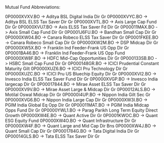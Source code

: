Mutual Fund Abbreviations:


0P0000XVXV.BO -> Aditya BSL Digital India Dir Gr
0P0000XVYC.BO -> Aditya BSL ELSS Tax Saver Dir Gr
0P0000XVTL.BO -> Axis Large Cap Fund Dir Gr
0P0000XVU7.BO -> Axis ELSS Tax Saver Fd Dir Gr
0P00011MAX.BO -> Axis Small Cap Fund Dir Gr
0P0001J6FU.BO -> Bandhan Small Cap Dir Gr
0P0000XW04.BO -> Canara Robeco ELSS Tax Saver Dir Gr
0P0001FKEE.BO -> Canara Robeco Small Cap Dir Gr
0P0000XW2M.BO -> DSP Midcap Dir Gr
0P0000XW5X.BO -> Franklin Ind Feeder-Frank US Opp Dir Gr
0P0001BA46.BO -> Franklin Ind Feeder-Frank US Opp Fund
0P0000XW8F.BO -> HDFC Mid-Cap Opportunities Dir Gr
0P000133SB.BO -> HSBC Small Cap Fund Dir Gr
0P000148GR.BO -> ICICI Prudential Constant Maturity Gilt
0P0000XUZ6.BO -> ICICI Pru Technology Dir Gr
0P0000XUZC.BO -> ICICI Pru US Bluechip Equity Dir Gr
0P0000XVI2.BO -> Invesco India ELSS Tax Saver Fund Dir Gr
0P0000XVGP.BO -> Invesco India largecap Dir Gr
0P00017844.BO -> Mirae Asset ELSS Tax Saver Dir Gr
0P0000XV9V.BO -> Mirae Asset Large & Midcap Dir Gr
0P00012ALS.BO -> Motilal Oswal Midcap Dir Gr
0P0000I4UP.BO -> Nippon India Gilt Sec Gr
0P0000XVG6.BO -> Nippon India Large Cap Dir Gr
0P0000XW3I.BO -> PGIM India Global Eq Opp Dir Gr
0P00011MAT.BO -> PGIM India Midcap Opps Fund Dir Gr
0P0000YWL1.BO -> Parag Parikh Long Term Equity Direct Growth
0P0000XW4E.BO -> Quant Active Dir Gr
0P0001KWOC.BO -> Quant ESG Equity Fund
0P0000XW4O.BO -> Quant Infrastructure Dir Gr
0P0000XW4F.BO -> Quant Large and Mid Cap Dir Bns
0P0000XW4J.BO -> Quant Small Cap Dir Gr
0P0001784G.BO -> Tata Digital India Dir Gr
0P00014GLS.BO -> Tata ELSS Tax Saver Dir Gr